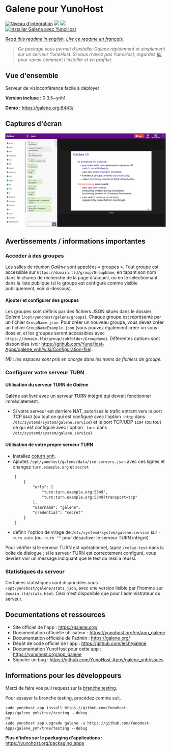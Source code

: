 # Galene pour YunoHost

[![Niveau d'intégration](https://dash.yunohost.org/integration/galene.svg)](https://dash.yunohost.org/appci/app/galene) ![](https://ci-apps.yunohost.org/ci/badges/galene.status.svg) ![](https://ci-apps.yunohost.org/ci/badges/galene.maintain.svg)  
[![Installer Galene avec YunoHost](https://install-app.yunohost.org/install-with-yunohost.svg)](https://install-app.yunohost.org/?app=galene)

*[Read this readme in english.](./README.md)*
*[Lire ce readme en français.](./README_fr.md)*

> *Ce package vous permet d'installer Galene rapidement et simplement sur un serveur YunoHost.
Si vous n'avez pas YunoHost, regardez [ici](https://yunohost.org/#/install) pour savoir comment l'installer et en profiter.*

## Vue d'ensemble

Serveur de visioconférence facile à déployer

**Version incluse :** 0.3.5~ynh1

**Démo :** https://galene.org:8443/

## Captures d'écran

![](./doc/screenshots/screenshot.png)

## Avertissements / informations importantes

### Accéder à des groupes

Les salles de réunion *Galène* sont appelées « groupes ». Tout groupe est accessible sur `https://domain.tld/group/GroupName`, en tapant son nom dans le champ de recherche de la page d'accueil, ou en le sélectionnant dans la liste publique (si le groupe est configuré comme visible publiquement, voir ci-dessous).

#### Ajouter et configurer des groupes

Les groupes sont définis par des fichiers JSON situés dans le dossier *Galène* (`/opt/yunohost/galene/groups`). Chaque groupe est représenté par un fichier `GroupName.json`.
Pour créer un nouveau groupe, vous devez créer un fichier `GroupNameExample.json` (vous pouvez également créer un sous-dossier, et les groupes seront accessibles avec` https://domain.tld/group/subfolder/GroupName`). Différentes options sont disponibles (voir https://github.com/YunoHost-Apps/galene_ynh/wiki/Configuration-file).

*NB : les espaces sont pris en charge dans les noms de fichiers de groupe.* 

### Configurer votre serveur TURN

#### Utilisation du serveur TURN de *Galène*
Galène est livré avec un serveur TURN intégré qui devrait fonctionner immédiatement.
- Si votre serveur est derrière NAT, autorisez le trafic entrant vers le port TCP `8443` (ou tout ce qui est configuré avec l'option `-http` dans `/etc/systemd/system/galene.service`) et le port TCP/UDP `1194` (ou tout ce qui est configuré avec l'option `-turn` dans `/etc/systemd/system/galene.service`)

#### Utilisation de votre propre serveur TURN
- Installez [coturn_ynh](https://github.com/YunoHost-Apps/coturn_ynh).
- Ajoutez `/opt/yunohost/galene/data/ice-servers.json` avec ces lignes et changez `turn.example.org` et `secret`

```
    [
        {
            "urls": [
                "turn:turn.example.org:5349",
                "turn:turn.example.org:5349?transport=tcp"
            ],
            "username": "galene",
            "credential": "secret"
        }
    ]
``` 
- définir l'option de virage de `/etc/systemd/system/galene.service` sur `-turn auto` (ou `-turn ""` pour désactiver le serveur TURN intégré) 

Pour vérifier si le serveur TURN est opérationnel, tapez `/relay-test` dans la boîte de dialogue ; si le serveur TURN est correctement configuré, vous devriez voir un message indiquant que le test du relai a réussi.

### Statistiques du serveur

Certaines statistiques sont disponibles sous `/opt/yunohost/galene/stats.json`, avec une version lisible par l'homme sur `domain.ltd/stats.html`. Ceci n'est disponible que pour l'administrateur du serveur. 

## Documentations et ressources

* Site officiel de l'app : https://galene.org/
* Documentation officielle utilisateur : https://yunohost.org/en/app_galene
* Documentation officielle de l'admin : https://galene.org/
* Dépôt de code officiel de l'app : https://github.com/jech/galene
* Documentation YunoHost pour cette app : https://yunohost.org/app_galene
* Signaler un bug : https://github.com/YunoHost-Apps/galene_ynh/issues

## Informations pour les développeurs

Merci de faire vos pull request sur la [branche testing](https://github.com/YunoHost-Apps/galene_ynh/tree/testing).

Pour essayer la branche testing, procédez comme suit.
```
sudo yunohost app install https://github.com/YunoHost-Apps/galene_ynh/tree/testing --debug
ou
sudo yunohost app upgrade galene -u https://github.com/YunoHost-Apps/galene_ynh/tree/testing --debug
```

**Plus d'infos sur le packaging d'applications :** https://yunohost.org/packaging_apps
